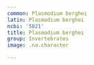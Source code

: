 ```yaml
---
common: Plasmodium berghei
latin: Plasmodium berghei
ncbi: '5821'
title: Plasmodium berghei
group: Invertebrates
image: .na.character

---
```

